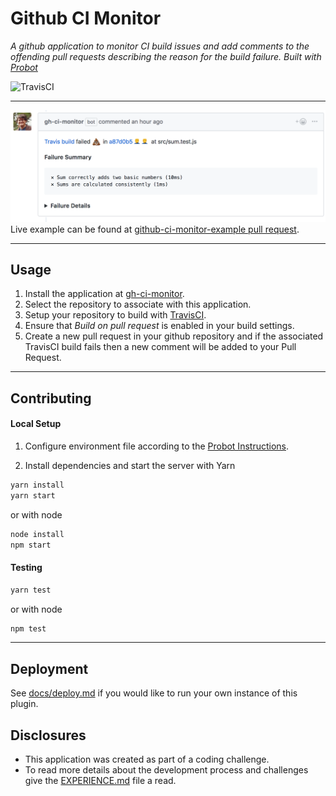 # Github CI Monitor
_A github application to monitor CI build issues and add comments to the offending pull requests describing the reason for the build failure. Built with [Probot](https://probot.github.io/)_

![TravisCI](https://travis-ci.org/pixelmixer/github-ci-monitor.svg?branch=master)

----

[![Example](docs/example.png)](https://github.com/pixelmixer/github-ci-monitor-example/pull/3)
Live example can be found at [github-ci-monitor-example pull request](https://github.com/pixelmixer/github-ci-monitor-example/pull/3).

----

Usage
---
1. Install the application at [gh-ci-monitor](https://github.com/apps/gh-ci-monitor).
2. Select the repository to associate with this application.
3. Setup your repository to build with [TravisCI](https://travis-ci.org/).
4. Ensure that _Build on pull request_ is enabled in your build settings.
5. Create a new pull request in your github repository and if the associated TravisCI build fails then a new comment will be added to your Pull Request.

----

Contributing
---
#### Local Setup

1. Configure environment file according to the [Probot Instructions](https://probot.github.io/docs/development/#configuring-a-github-app).

2. Install dependencies and start the server with Yarn
```sh
yarn install
yarn start
```
or with node
```sh
node install
npm start
```

#### Testing
```sh
yarn test
```
or with node
```sh
npm test
```

----

Deployment
--

See [docs/deploy.md](docs/deploy.md) if you would like to run your own instance of this plugin.

Disclosures
--
- This application was created as part of a coding challenge.
- To read more details about the development process and challenges give the [EXPERIENCE.md](EXPERIENCE.md) file a read.
